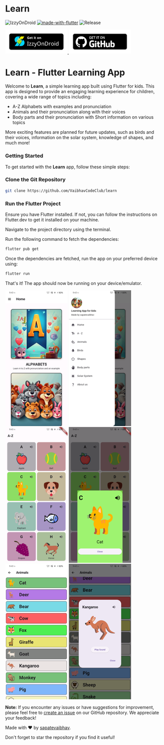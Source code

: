 # Learn
![IzzyOnDroid](https://img.shields.io/endpoint?url=https://apt.izzysoft.de/fdroid/api/v1/shield/vdrs.sappu.lafk.learn)
[![made-with-flutter](https://img.shields.io/badge/Made%20with-Flutter-1f425f.svg)](https://flutter.dev/) ![Release](https://img.shields.io/github/v/release/VaibhavCodeClub/learn)  <br>

<a href="https://android.izzysoft.de/repo/apk/vdrs.sappu.lafk.learn"> <img src='readme/IzzyOnDroid.png' width='200'/> </a> 
<a href="https://github.com/VaibhavCodeClub/learn/releases"> <img src='readme/GitHub.png' width='200'/> </a> <br>

# Learn - Flutter Learning App

Welcome to **Learn**, a simple learning app built using Flutter for kids. This app is designed to provide an engaging learning experience for children, covering a wide range of topics including:

- A-Z Alphabets with examples and pronunciation
- Animals and their pronunciation along with their voices
- Body parts and their pronunciation with Short information on various topics

More exciting features are planned for future updates, such as birds and their voices, information on the solar system, knowledge of shapes, and much more!

### Getting Started

To get started with the **Learn** app, follow these simple steps:

### Clone the Git Repository

```bash
git clone https://github.com/VaibhavCodeClub/learn
```
### Run the Flutter Project

Ensure you have Flutter installed. If not, you can follow the instructions on Flutter.dev to get it installed on your machine.

Navigate to the project directory using the terminal.

Run the following command to fetch the dependencies:
```bash 
flutter pub get
```
Once the dependencies are fetched, run the app on your preferred device using:
```bash
flutter run
```
That's it! The app should now be running on your device/emulator.

<img src='readme/one.png' width='200'/> <img src='readme/two.png' width='200'/> <img src='readme/three.png' width='200'/> <img src='readme/four.png' width='200'/><img src='readme/five.png' width='200'/> <img src='readme/six.png' width='200'/>


**Note:** If you encounter any issues or have suggestions for improvement, please feel free to [create an issue](https://github.com/VaibhavCodeClub/learn/issues/new/choose) on our GitHub repository. We appreciate your feedback!

Made with ❤️ by [sapatevaibhav](https://github.com/sapatevaibhav).

Don't forget to star the repository if you find it useful!